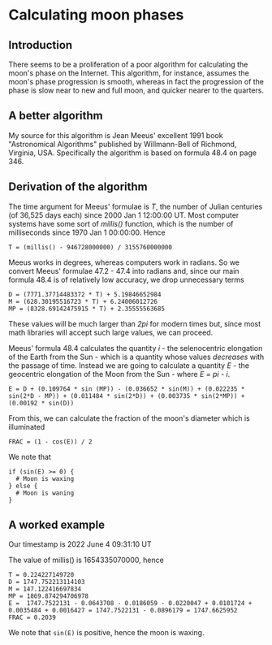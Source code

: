 # Calculating moon phases

## Introduction

There seems to be a proliferation of a poor algorithm for calculating the moon's phase on the Internet. This algorithm, for instance, assumes the moon's phase
progression is smooth, whereas in fact the progression of the phase is slow near to new and full moon, and quicker nearer to the quarters.

## A better algorithm

My source for this algorithm is Jean Meeus' excellent 1991 book "Astronomical Algorithms" published by Willmann-Bell of Richmond, Virginia, USA. Specifically
the algorithm is based on formula 48.4 on page 346.

## Derivation of the algorithm

The time argument for Meeus' formulae is _T_, the number of Julian centuries (of 36,525 days each) since 2000 Jan 1 12:00:00 UT. Most computer systems have some
sort of _millis()_ function, which is the number of milliseconds since 1970 Jan 1 00:00:00. Hence 
```
T = (millis() - 946728000000) / 3155760000000
```
Meeus works in degrees, whereas computers work in radians. So we convert Meeus' formulae 47.2 - 47.4 into radians and, since our main formula 48.4 is of relatively low
accuracy, we drop unnecessary terms
```
D = (7771.37714483372 * T) + 5.19846652984
M = (628.30195516723 * T) + 6.24006012726
MP = (8328.69142475915 * T) + 2.35555563685
```
These values will be much larger than _2pi_ for modern times but, since most math libraries will accept such large values, we can proceed.

Meeus' formula 48.4 calculates the quantity _i_ - the selenocentric elongation of the Earth from the Sun - which is a quantity whose values _decreases_ with the
passage of time. Instead we are going to calculate a quantity _E_ - the geocentric elongation of the Moon from the Sun - where _E = pi - i_.
```
E = D + (0.109764 * sin (MP)) - (0.036652 * sin(M)) + (0.022235 * sin(2*D - MP)) + (0.011484 * sin(2*D)) + (0.003735 * sin(2*MP)) + (0.00192 * sin(D))
```
From this, we can calculate the fraction of the moon's diameter which is illuminated
```
FRAC = (1 - cos(E)) / 2
```
We note that
```
if (sin(E) >= 0) {
  # Moon is waxing
} else {
  # Moon is waning
}
```

## A worked example

Our timestamp is 2022 June 4 09:31:10 UT

The value of millis() is 1654335070000, hence
```
T = 0.224227149720
D = 1747.752213114103
M = 147.122416697834
MP = 1869.874294706978
E =  1747.7522131 - 0.0643708 - 0.0186059 - 0.0220047 + 0.0101724 + 0.0035484 + 0.0016427 = 1747.7522131 - 0.0896179 = 1747.6625952
FRAC = 0.2039
```
We note that `sin(E)` is positive, hence the moon is waxing.
